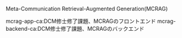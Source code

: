 Meta-Communication Retrieval-Augmented Generation(MCRAG)

mcrag-app-ca:DCM修士修了課題、MCRAGのフロントエンド
mcrag-backend-ca:DCM修士修了課題、MCRAGのバックエンド